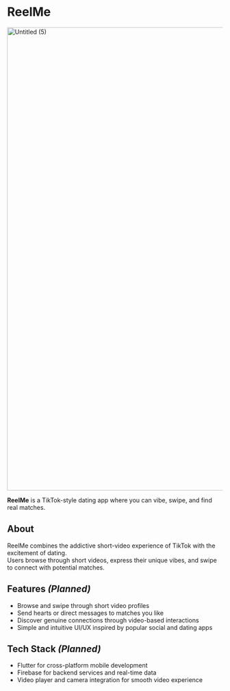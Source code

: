 # ReelMe
<img width="1920" height="1080" alt="Untitled (5)" src="https://github.com/user-attachments/assets/9cfc15c3-f90d-40f4-a130-2a119fea5910" />

**ReelMe** is a TikTok-style dating app where you can vibe, swipe, and find real matches.

## About

ReelMe combines the addictive short-video experience of TikTok with the excitement of dating.  
Users browse through short videos, express their unique vibes, and swipe to connect with potential matches.

## Features *(Planned)*

- Browse and swipe through short video profiles
- Send hearts or direct messages to matches you like
- Discover genuine connections through video-based interactions
- Simple and intuitive UI/UX inspired by popular social and dating apps

## Tech Stack *(Planned)*

- Flutter for cross-platform mobile development
- Firebase for backend services and real-time data
- Video player and camera integration for smooth video experience
